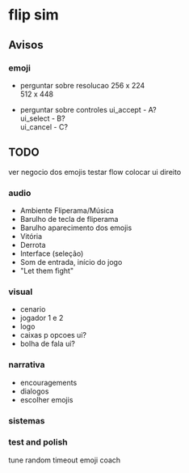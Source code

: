 # flip sim

## Avisos

### emoji



- perguntar sobre resolucao
256 x 224  
512 x 448

- perguntar sobre controles
ui_accept - A?  
ui_select - B?  
ui_cancel - C?  

## TODO
ver negocio dos emojis
testar flow
colocar ui direito

### audio

- Ambiente Fliperama/Música
- Barulho de tecla de fliperama
- Barulho aparecimento dos emojis
- Vitória
- Derrota
- Interface (seleção)
- Som de entrada, início do jogo
- "Let them fight"

### visual

- cenario
- jogador 1 e 2
- logo
- caixas p opcoes ui?
- bolha de fala ui?

### narrativa

- encouragements
- dialogos
- escolher emojis

### sistemas

### test and polish
tune random timeout emoji coach
